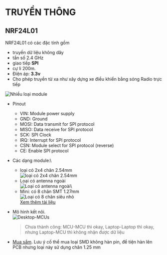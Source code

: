 # TRUYỀN THÔNG


## NRF24L01

NRF24L01 có các đặc tính gồm
- truyền dữ liệu không dây
- tần số 2.4 GHz
- giao tiếp **SPI**
- cự li 200m.
- Điện áp: **3.3v**
- Cho phép truyền từ xa như xây dựng xe điều khiển bằng sóng Radio trực tiếp 

![Nhiều loại module](https://github.com/neittien0110/linhkiendientu/assets/8079397/4996a4d0-8c2c-4f1a-81ae-f3ddff203a02)

- Pinout 
  - VIN: Module power supply
  - GND: Ground
  - MOSI: Data transmit for SPI protocol
  - MISO: Data receive for SPI protocol
  - SCK: SPI Clock
  - IRQ: Interrupt for SPI protocol
  - CSN: Module select for SPI protocol (reverse)
  - CE: Enable SPI protocol

- Các dạng module:\
  - loại có 2x4 chân 2.54mm\
    ![loại có 2x4 chân 2.54mm](https://github.com/neittien0110/linhkiendientu/assets/8079397/aa02c8fd-27ce-4cdd-a4a7-51e1cd9a4414)
  - Loại có antenna ngoài\
    ![Loại có antenna ngoài](https://github.com/neittien0110/linhkiendientu/assets/8079397/f3381c85-4f95-4d1e-b57c-57d6b0e46a04)\
  - Mini: có 8 chân SMT 1.27mm\
    ![Loại có 8 chân siêu nhỏ](https://github.com/neittien0110/linhkiendientu/assets/8079397/fb93ba72-3feb-4d96-b5eb-f20c87608d7c)\
    [Xem thêm tài liệu](https://www.robotics.org.za/NRF24L01-MINI)


- Mô hình kết nôi. \
  ![Desktop-MCUs](https://github.com/neittien0110/linhkiendientu/assets/8079397/c1c8056c-a1c2-4c80-b323-5f125d5d3942)
  > Chưa thành công: MCU-MCU thì okay,  Laptop-Laptop thì okay, nhưng Laptop-MCU thì không nhận được dữ liệu


- [Mua sắm](https://shopee.vn/M%C3%B4-%C4%91un-truy%E1%BB%81n-d%E1%BB%AF-li%E1%BB%87u-kh%C3%B4ng-d%C3%A2y-NRF24L01-2.4G-2.4GHz-NRF24L01-phi%C3%AAn-b%E1%BA%A3n-n%C3%A2ng-c%E1%BA%A5p-NRF24L01-PA-LNA-1000-GT24-i.812409307.20422229589).  Lưu ý cố thể mua loại SMD không hàn pin, để tiện hàn lên PCB nhưng loại này sử dụng chân 1.25 mm
